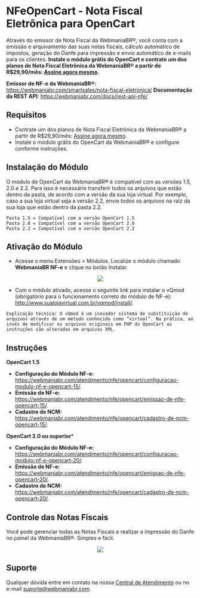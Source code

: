 # NFeOpenCart - Nota Fiscal Eletrônica para OpenCart

Através do emissor de Nota Fiscal da WebmaniaBR®, você conta com a emissão e arquivamento das suas notas fiscais, cálculo automático de impostos, geração do Danfe para impressão e envio automático de e-mails para os clientes. **Instale o módulo grátis do OpenCart e contrate um dos planos de Nota Fiscal Eletrônica da WebmaniaBR® a partir de R$29,90/mês: [Assine agora mesmo](https://webmaniabr.com/smartsales/nota-fiscal-eletronica/).**

**Emissor de NF-e da WebmaniaBR®:** https://webmaniabr.com/smartsales/nota-fiscal-eletronica/ 
**Documentação da REST API:** https://webmaniabr.com/docs/rest-api-nfe/

## Requisitos

- Contrate um dos planos de Nota Fiscal Eletrônica da WebmaniaBR® a partir de R$29,90/mês: [Assine agora mesmo](https://webmaniabr.com/smartsales/nota-fiscal-eletronica/).
- Instale o módulo grátis do OpenCart da WebmaniaBR® e configure conforme instruções.

## Instalação do Módulo

O módulo de OpenCart da WebmaniaBR® é compatível com as versões 1.5, 2.0 e 2.2. Para isso é necessário transferir todos os arquivos que estão dentro da pasta, de acordo com a versão da sua loja virtual. Por exemplo, caso a sua loja virtual seja a versão 2.2, envie todos os arquivos na raiz da sua loja que estão dentro da pasta 2.2.

```
Pasta 1.5 = Compatível com a versão OpenCart 1.5
Pasta 2.0 = Compatível com a versão OpenCart 2.0
Pasta 2.2 = Compatível com a versão OpenCart 2.2
```

## Ativação do Módulo

- Acesse o menu Extensões > Módulos. Localize o módulo chamado **WebmaniaBR NF-e** e clique no botão Instalar.

<p align="center">
<img src="https://webmaniabr.com/painel/wp-content/uploads/sites/2/2016/06/1467039339.png">
</p>

- Com o módulo ativado, acesse o seguinte link para instalar o vQmod (obrigatório para o funcionamento correto do módulo de NF-e): http://www.sualojavirtual.com.br/vqmod/install/.

```
Explicação técnica: O vQmod é um inovador sistema de substituição de arquivos através de um método conhecido como “virtual”. Na prática, ao invés de modificar os arquivos originais em PHP do OpenCart as instruções são alteradas em arquivos XML.
```

## Instruções

**OpenCart 1.5**

- **Configuração do Módulo NF-e:** https://webmaniabr.com/atendimento/nfe/opencart/configuracao-modulo-nf-e-opencart-15/.
- **Emissão de NF-e:** https://webmaniabr.com/atendimento/nfe/opencart/emissao-de-nfe-opencart-15/.
- **Cadastro de NCM:** https://webmaniabr.com/atendimento/nfe/opencart/cadastro-de-ncm-opencart-15/.

**OpenCart 2.0 ou superior***

- **Configuração do Módulo NF-e:** https://webmaniabr.com/atendimento/nfe/opencart/configuracao-modulo-nf-e-opencart-20/.
- **Emissão de NF-e:** https://webmaniabr.com/atendimento/nfe/opencart/emissao-de-nfe-opencart-20/.
- **Cadastro de NCM:** https://webmaniabr.com/atendimento/nfe/opencart/cadastro-de-ncm-opencart-20/.
 
## Controle das Notas Fiscais

Você pode gerenciar todas as Notas Fiscais e realizar a impressão do Danfe no painel da WebmaniaBR®. Simples e fácil.

<p align="center">
<img src="https://webmaniabr.com/wp-content/themes/wmbr/img/nf07.jpg">
</p>

## Suporte

Qualquer dúvida entre em contato na nossa [Central de Atendimento](https://webmaniabr.com/atendimento/) ou no e-mail suporte@webmaniabr.com.